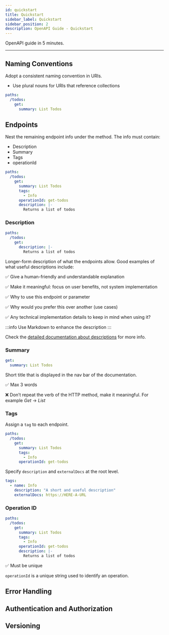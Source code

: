 ```yaml
---
id: quickstart
title: Quickstart
sidebar_label: Quickstart
sidebar_position: 2
description: OpenAPI Guide - Quickstart
---
```


OpenAPI guide in 5 minutes.

----

## Naming Conventions

Adopt a consistent naming convention in URIs.

- Use plural nouns for URIs that reference collections

```yaml
paths:
  /todos:
    get:
      summary: List Todos
```

## Endpoints

Nest the remaining endpoint info under the method.
The info must contain:

- Description
- Summary
- Tags
- operationId

```yaml
paths:
  /todos:
    get:
      summary: List Todos
      tags:
        - Info
      operationId: get-todos
      description: |-
        Returns a list of todos
```

### Description

```yaml {4-5}
paths:
  /todos:
    get:
      description: |-
        Returns a list of todos
```

Longer-form description of what the endpoints allow.
Good examples of what useful descriptions include:

✅ Give a human-friendly and understandable explanation

✅ Make it meaningful: focus on user benefits, not system implementation

✅ Why to use this endpoint or parameter

✅ Why would you prefer this over another (use cases)

✅ Any technical implementation details to keep in mind when using it?

:::info
Use Markdown to enhance the description
:::

Check the [detailed documentation about descriptions](../style/descriptions) for more info.

### Summary

```yaml {2}
get:
  summary: List Todos
```

Short title that is displayed in the nav bar of the documentation.

✅ Max 3 words

❌ Don’t repeat the verb of the HTTP method, make it meaningful. For example *Get* → *List*

### Tags

Assign a `tag` to each endpoint.

```yaml {5-6}
paths:
  /todos:
    get:
      summary: List Todos
      tags:
        - Info
      operationId: get-todos
```

Specify `description` and `externalDocs` at the root level.

```yaml
tags:
  - name: Info
    description: "A short and useful description"
    externalDocs: https://HERE-A-URL
```

### Operation ID

```yaml {7}
paths:
  /todos:
    get:
      summary: List Todos
      tags:
        - Info
      operationId: get-todos
      description: |-
        Returns a list of todos
```

✅ Must be unique

`operationId` is a unique string used to identify an operation.

## Error Handling

## Authentication and Authorization

## Versioning
